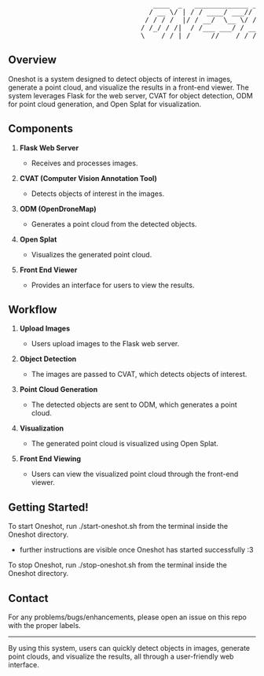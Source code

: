 <pre>
                                   ____  _   _____________ __  ______  ______
                                  / __ \/ | / / ____/ ___// / / / __ \/_  __/
                                 / / / /  |/ / __/  \__ \/ /_/ / / / / / /   
                                / /_/ / /|  / /___ ___/ / __  / /_/ / / /    
                                \____/_/ |_/_____//____/_/ /_/\____/ /_/     
</pre>

## Overview
Oneshot is a system designed to detect objects of interest in images, generate a point cloud, and visualize the results in a front-end viewer. The system leverages Flask for the web server, CVAT for object detection, ODM for point cloud generation, and Open Splat for visualization.

## Components

1. **Flask Web Server**
   - Receives and processes images.

2. **CVAT (Computer Vision Annotation Tool)**
   - Detects objects of interest in the images.

3. **ODM (OpenDroneMap)**
   - Generates a point cloud from the detected objects.

4. **Open Splat**
   - Visualizes the generated point cloud.

5. **Front End Viewer**
   - Provides an interface for users to view the results.

## Workflow

1. **Upload Images**
   - Users upload images to the Flask web server.
   
2. **Object Detection**
   - The images are passed to CVAT, which detects objects of interest.

3. **Point Cloud Generation**
   - The detected objects are sent to ODM, which generates a point cloud.

4. **Visualization**
   - The generated point cloud is visualized using Open Splat.
   
5. **Front End Viewing**
   - Users can view the visualized point cloud through the front-end viewer.

## Getting Started!

To start Oneshot, run ./start-oneshot.sh from the terminal inside the Oneshot directory.
   - further instructions are visible once Oneshot has started successfully :3

To stop Oneshot, run ./stop-oneshot.sh from the terminal inside the Oneshot directory.


## Contact

For any problems/bugs/enhancements, please open an issue on this repo with the proper labels.

---

By using this system, users can quickly detect objects in images, generate point clouds, and visualize the results, all through a user-friendly web interface.
